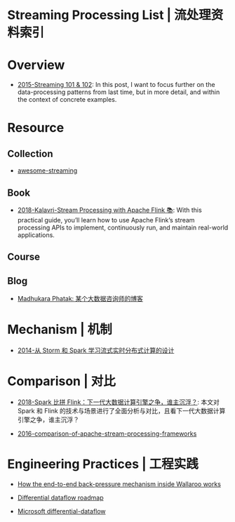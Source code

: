 # Streaming Processing List | 流处理资料索引

# Overview

- [2015-Streaming 101 & 102](https://www.oreilly.com/ideas/the-world-beyond-batch-streaming-102): In this post, I want to focus further on the data-processing patterns from last time, but in more detail, and within the context of concrete examples.

# Resource

## Collection

- [awesome-streaming](https://github.com/manuzhang/awesome-streaming)

## Book

- [2018-Kalavri-Stream Processing with Apache Flink 📚](https://www.safaribooksonline.com/library/view/stream-processing-with/9781491974285/): With this practical guide, you’ll learn how to use Apache Flink’s stream processing APIs to implement, continuously run, and maintain real-world applications.

## Course

## Blog

- [Madhukara Phatak: 某个大数据咨询师的博客](http://blog.madhukaraphatak.com/)

# Mechanism | 机制

- [2014-从 Storm 和 Spark 学习流式实时分布式计算的设计](http://blog.csdn.net/anzhsoft/article/details/38168025)

# Comparison | 对比

- [2018-Spark 比拼 Flink：下一代大数据计算引擎之争，谁主沉浮？](https://mp.weixin.qq.com/s/dRzPtdEqI6h3lRzmxsxEnw): 本文对 Spark 和 Flink 的技术与场景进行了全面分析与对比，且看下一代大数据计算引擎之争，谁主沉浮？

- [2016-comparison-of-apache-stream-processing-frameworks](http://www.cakesolutions.net/teamblogs/comparison-of-apache-stream-processing-frameworks-part-1)

# Engineering Practices | 工程实践

- [How the end-to-end back-pressure mechanism inside Wallaroo works](https://parg.co/lHm)

- [Differential dataflow roadmap](https://github.com/frankmcsherry/blog/blob/master/posts/2016-07-26.md)

- [Microsoft differential-dataflow](https://www.microsoft.com/en-us/research/publication/differential-dataflow/)
